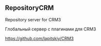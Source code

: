 RepositoryCRM
-

Repository server for CRM3

Глобальный сервер с плагинами для CRM3

https://github.com/lapitskiy/CRM3

